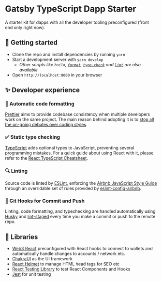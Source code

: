# Gatsby TypeScript Dapp Starter

A starter kit for dapps with all the developer tooling preconfigured (front end only right now).

## 🚀 Getting started

- Clone the repo and install dependencies by running `yarn`
- Start a development server with `yarn develop`
  - _Other scripts like `build`, [`format`](#automatic-code-formatting), [`type-check`](#static-type-checking) and [`lint`](#linting) are also available_
- Open `http://localhost:8000` in your browser

## ✨ Developer experience

### 🧹 Automatic code formatting

[Prettier][] aims to provide codebase consistency when multiple developers work on the same project. The main reason behind adopting it is to [stop all the on-going debates over coding styles][].

[prettier]: https://prettier.io/
[stop all the on-going debates over coding styles]: https://prettier.io/docs/en/why-prettier.html

### ✅ Static type checking

[TypeScript][] adds optional types to JavaScript, preventing several programming mistakes. For a quick guide about using React with it, please refer to the [React TypeScript Cheatsheet][].

[typescript]: https://www.typescriptlang.org/
[react typescript cheatsheet]: https://github.com/sw-yx/react-typescript-cheatsheet

### 🔍 Linting

Source code is linted by [ESLint][], enforcing the [Airbnb JavaScript Style Guide][] through an overridable set of rules provided by [eslint-config-airbnb][].

[eslint]: https://eslint.org/
[airbnb javascript style guide]: https://github.com/airbnb/javascript
[eslint-config-airbnb]: https://github.com/airbnb/javascript/tree/master/packages/eslint-config-airbnb

### 🐶 Git Hooks for Commit and Push

Linting, code formatting, and typechecking are handled automatically using [Husky][] and [lint-staged] every time you make a commit or push to the remote repo.

[husky]: https://github.com/typicode/husky
[lint-staged]: https://github.com/okonet/lint-staged


## 🧰 Libraries

- [Web3 React](https://github.com/NoahZinsmeister/web3-react) preconfigured with React hooks to connect to wallets and automatically handle changes to accounts / network etc.
- [ChakraUI](https://chakra-ui.com) as the UI framework
- [React Helmet](https://github.com/nfl/react-helmet) to manage HTML head tags for SEO etc
- [React Testing Library](https://github.com/testing-library/react-testing-library) to test React Components and Hooks
- [Jest](https://jestjs.io) for unit testing
